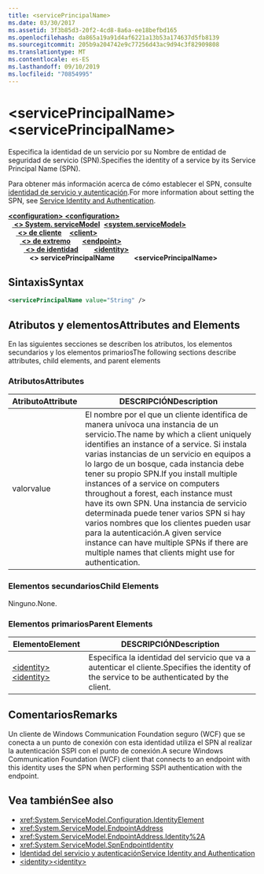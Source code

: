 ```yaml
---
title: <servicePrincipalName>
ms.date: 03/30/2017
ms.assetid: 3f3b85d3-20f2-4cd8-8a6a-ee18befbd165
ms.openlocfilehash: da865a19a91d4af6221a13b53a174637d5fb8139
ms.sourcegitcommit: 205b9a204742e9c77256d43ac9d94c3f82909808
ms.translationtype: MT
ms.contentlocale: es-ES
ms.lasthandoff: 09/10/2019
ms.locfileid: "70854995"
---
```

# <a name="serviceprincipalname"></a><span data-ttu-id="35684-101">\<servicePrincipalName></span><span class="sxs-lookup"><span data-stu-id="35684-101">\<servicePrincipalName></span></span>
<span data-ttu-id="35684-102">Especifica la identidad de un servicio por su Nombre de entidad de seguridad de servicio (SPN).</span><span class="sxs-lookup"><span data-stu-id="35684-102">Specifies the identity of a service by its Service Principal Name (SPN).</span></span>  
  
<span data-ttu-id="35684-103">Para obtener más información acerca de cómo establecer el SPN, consulte [identidad de servicio y autenticación](../../../wcf/feature-details/service-identity-and-authentication.md).</span><span class="sxs-lookup"><span data-stu-id="35684-103">For more information about setting the SPN, see [Service Identity and Authentication](../../../wcf/feature-details/service-identity-and-authentication.md).</span></span>  
  
<span data-ttu-id="35684-104">[ **\<configuration>** ](../configuration-element.md)</span><span class="sxs-lookup"><span data-stu-id="35684-104">[**\<configuration>**](../configuration-element.md)</span></span>\
<span data-ttu-id="35684-105">&nbsp;&nbsp;[ **\<> System. serviceModel**](system-servicemodel.md)</span><span class="sxs-lookup"><span data-stu-id="35684-105">&nbsp;&nbsp;[**\<system.serviceModel>**](system-servicemodel.md)</span></span>\
<span data-ttu-id="35684-106">&nbsp;&nbsp;&nbsp;&nbsp;[ **\<> de cliente**](client.md)</span><span class="sxs-lookup"><span data-stu-id="35684-106">&nbsp;&nbsp;&nbsp;&nbsp;[**\<client>**](client.md)</span></span>\
<span data-ttu-id="35684-107">&nbsp;&nbsp;&nbsp;&nbsp;&nbsp;&nbsp;[ **\<> de extremo**](endpoint-of-client.md)</span><span class="sxs-lookup"><span data-stu-id="35684-107">&nbsp;&nbsp;&nbsp;&nbsp;&nbsp;&nbsp;[**\<endpoint>**](endpoint-of-client.md)</span></span>\
<span data-ttu-id="35684-108">&nbsp;&nbsp;&nbsp;&nbsp;&nbsp;&nbsp;&nbsp;&nbsp;[ **\<> de identidad**](identity.md)</span><span class="sxs-lookup"><span data-stu-id="35684-108">&nbsp;&nbsp;&nbsp;&nbsp;&nbsp;&nbsp;&nbsp;&nbsp;[**\<identity>**](identity.md)</span></span>\
<span data-ttu-id="35684-109">&nbsp;&nbsp;&nbsp;&nbsp;&nbsp;&nbsp;&nbsp;&nbsp;&nbsp;&nbsp; **\<> servicePrincipalName**</span><span class="sxs-lookup"><span data-stu-id="35684-109">&nbsp;&nbsp;&nbsp;&nbsp;&nbsp;&nbsp;&nbsp;&nbsp;&nbsp;&nbsp;**\<servicePrincipalName>**</span></span>  
  
## <a name="syntax"></a><span data-ttu-id="35684-110">Sintaxis</span><span class="sxs-lookup"><span data-stu-id="35684-110">Syntax</span></span>  
  
```xml  
<servicePrincipalName value="String" />
```  
  
## <a name="attributes-and-elements"></a><span data-ttu-id="35684-111">Atributos y elementos</span><span class="sxs-lookup"><span data-stu-id="35684-111">Attributes and Elements</span></span>  
 <span data-ttu-id="35684-112">En las siguientes secciones se describen los atributos, los elementos secundarios y los elementos primarios</span><span class="sxs-lookup"><span data-stu-id="35684-112">The following sections describe attributes, child elements, and parent elements</span></span>  
  
### <a name="attributes"></a><span data-ttu-id="35684-113">Atributos</span><span class="sxs-lookup"><span data-stu-id="35684-113">Attributes</span></span>  
  
|<span data-ttu-id="35684-114">Atributo</span><span class="sxs-lookup"><span data-stu-id="35684-114">Attribute</span></span>|<span data-ttu-id="35684-115">DESCRIPCIÓN</span><span class="sxs-lookup"><span data-stu-id="35684-115">Description</span></span>|  
|---------------|-----------------|  
|<span data-ttu-id="35684-116">valor</span><span class="sxs-lookup"><span data-stu-id="35684-116">value</span></span>|<span data-ttu-id="35684-117">El nombre por el que un cliente identifica de manera unívoca una instancia de un servicio.</span><span class="sxs-lookup"><span data-stu-id="35684-117">The name by which a client uniquely identifies an instance of a service.</span></span> <span data-ttu-id="35684-118">Si instala varias instancias de un servicio en equipos a lo largo de un bosque, cada instancia debe tener su propio SPN.</span><span class="sxs-lookup"><span data-stu-id="35684-118">If you install multiple instances of a service on computers throughout a forest, each instance must have its own SPN.</span></span> <span data-ttu-id="35684-119">Una instancia de servicio determinada puede tener varios SPN si hay varios nombres que los clientes pueden usar para la autenticación.</span><span class="sxs-lookup"><span data-stu-id="35684-119">A given service instance can have multiple SPNs if there are multiple names that clients might use for authentication.</span></span>|  
  
### <a name="child-elements"></a><span data-ttu-id="35684-120">Elementos secundarios</span><span class="sxs-lookup"><span data-stu-id="35684-120">Child Elements</span></span>  
 <span data-ttu-id="35684-121">Ninguno.</span><span class="sxs-lookup"><span data-stu-id="35684-121">None.</span></span>  
  
### <a name="parent-elements"></a><span data-ttu-id="35684-122">Elementos primarios</span><span class="sxs-lookup"><span data-stu-id="35684-122">Parent Elements</span></span>  
  
|<span data-ttu-id="35684-123">Elemento</span><span class="sxs-lookup"><span data-stu-id="35684-123">Element</span></span>|<span data-ttu-id="35684-124">DESCRIPCIÓN</span><span class="sxs-lookup"><span data-stu-id="35684-124">Description</span></span>|  
|-------------|-----------------|  
|[<span data-ttu-id="35684-125">\<identity></span><span class="sxs-lookup"><span data-stu-id="35684-125">\<identity></span></span>](identity.md)|<span data-ttu-id="35684-126">Especifica la identidad del servicio que va a autenticar el cliente.</span><span class="sxs-lookup"><span data-stu-id="35684-126">Specifies the identity of the service to be authenticated by the client.</span></span>|  
  
## <a name="remarks"></a><span data-ttu-id="35684-127">Comentarios</span><span class="sxs-lookup"><span data-stu-id="35684-127">Remarks</span></span>  
 <span data-ttu-id="35684-128">Un cliente de Windows Communication Foundation seguro (WCF) que se conecta a un punto de conexión con esta identidad utiliza el SPN al realizar la autenticación SSPI con el punto de conexión.</span><span class="sxs-lookup"><span data-stu-id="35684-128">A secure Windows Communication Foundation (WCF) client that connects to an endpoint with this identity uses the SPN when performing SSPI authentication with the endpoint.</span></span>  
  
## <a name="see-also"></a><span data-ttu-id="35684-129">Vea también</span><span class="sxs-lookup"><span data-stu-id="35684-129">See also</span></span>

- <xref:System.ServiceModel.Configuration.IdentityElement>
- <xref:System.ServiceModel.EndpointAddress>
- <xref:System.ServiceModel.EndpointAddress.Identity%2A>
- <xref:System.ServiceModel.SpnEndpointIdentity>
- [<span data-ttu-id="35684-130">Identidad del servicio y autenticación</span><span class="sxs-lookup"><span data-stu-id="35684-130">Service Identity and Authentication</span></span>](../../../wcf/feature-details/service-identity-and-authentication.md)
- [<span data-ttu-id="35684-131">\<identity></span><span class="sxs-lookup"><span data-stu-id="35684-131">\<identity></span></span>](identity.md)
